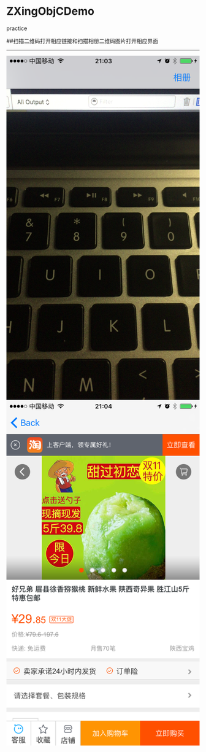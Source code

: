 # ZXingObjCDemo
practice

##扫描二维码打开相应链接和扫描相册二维码图片打开相应界面
***
![001](https://github.com/Aries58/ZXingObjCDemo/blob/master/001.png)
![002](https://github.com/Aries58/ZXingObjCDemo/blob/master/002.PNG)

